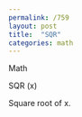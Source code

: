 ```yaml
---
permalink: /759
layout: post
title:  "SQR"
categories: math
---
```

Math

SQR (x)

Square root of x.

